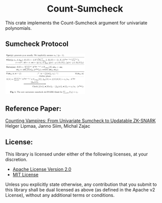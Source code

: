 <h1 align="center">Count-Sumcheck</h1>

This crate implements the Count-Sumcheck argument for univariate polynomials. 

## Sumcheck Protocol

<img src="./count_sumcheck_protocol.png" alt="count_sumcheck_protocol"  width="50%" />

## Reference Paper:

[Counting Vampires: From Univariate Sumcheck to Updatable ZK-SNARK](https://eprint.iacr.org/2022/406) <br/>
Helger Lipmaa, Janno Siim, Michal Zajac

## License:

This library is licensed under either of the following licenses, at your discretion.

* [Apache License Version 2.0](LICENSE-APACHE)
* [MIT License](LICENSE-MIT)

Unless you explicitly state otherwise, any contribution that you submit to this library shall be dual licensed as above (as defined in the Apache v2 License), without any additional terms or conditions.

